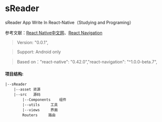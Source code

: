 # sReader
sReader App Write In React-Native（Studying and Programing）

参考文献：[React Native中文网](http://reactnative.cn/)、[React Navigation](https://reactnavigation.org/)

>Version: "0.0.1",

>Support: Android only

>Based on："react-native": "0.42.0","react-navigation": "^1.0.0-beta.7",


#### 项目结构:

    |--sReader
        |--asset 资源
        |--src   源码
            |--Components    组件
            |--utils     工具
            |--views     界面
            Routers     路由

